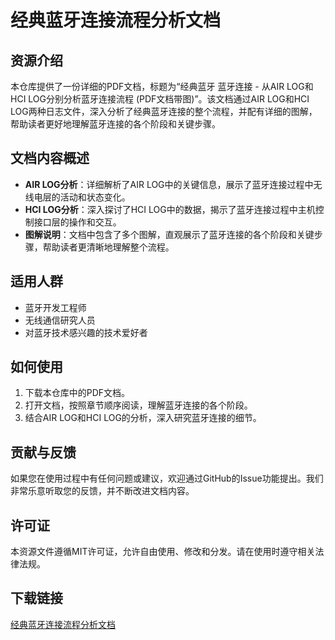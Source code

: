 # 经典蓝牙连接流程分析文档

## 资源介绍

本仓库提供了一份详细的PDF文档，标题为“经典蓝牙 蓝牙连接 - 从AIR LOG和HCI LOG分别分析蓝牙连接流程 (PDF文档带图)”。该文档通过AIR LOG和HCI LOG两种日志文件，深入分析了经典蓝牙连接的整个流程，并配有详细的图解，帮助读者更好地理解蓝牙连接的各个阶段和关键步骤。

## 文档内容概述

- **AIR LOG分析**：详细解析了AIR LOG中的关键信息，展示了蓝牙连接过程中无线电层的活动和状态变化。
- **HCI LOG分析**：深入探讨了HCI LOG中的数据，揭示了蓝牙连接过程中主机控制接口层的操作和交互。
- **图解说明**：文档中包含了多个图解，直观展示了蓝牙连接的各个阶段和关键步骤，帮助读者更清晰地理解整个流程。

## 适用人群

- 蓝牙开发工程师
- 无线通信研究人员
- 对蓝牙技术感兴趣的技术爱好者

## 如何使用

1. 下载本仓库中的PDF文档。
2. 打开文档，按照章节顺序阅读，理解蓝牙连接的各个阶段。
3. 结合AIR LOG和HCI LOG的分析，深入研究蓝牙连接的细节。

## 贡献与反馈

如果您在使用过程中有任何问题或建议，欢迎通过GitHub的Issue功能提出。我们非常乐意听取您的反馈，并不断改进文档内容。

## 许可证

本资源文件遵循MIT许可证，允许自由使用、修改和分发。请在使用时遵守相关法律法规。

## 下载链接

[经典蓝牙连接流程分析文档](https://pan.quark.cn/s/b7b4a3a99679)